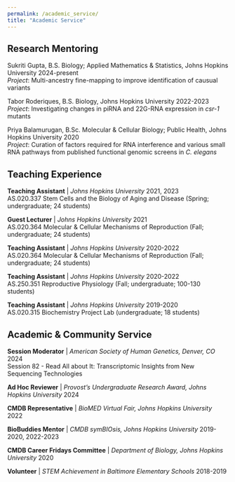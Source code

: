 ```yaml
---
permalink: /academic_service/
title: "Academic Service"
---
```

## <b>Research Mentoring</b>
  <p>Sukriti Gupta, B.S. Biology; Applied Mathematics & Statistics, Johns Hopkins University 2024-present<br>
    <i>Project</i>: Multi-ancestry fine-mapping to improve identification of causual variants</p>
  <p>Tabor Roderiques, B.S. Biology, Johns Hopkins University 2022-2023<br>
    <i>Project</i>: Investigating changes in piRNA and 22G-RNA expression in <i>csr-1</i> mutants</p>
  <p>Priya Balamurugan, B.Sc. Molecular & Cellular Biology; Public Health, Johns Hopkins University 2020<br>
    <i>Project</i>: Curation of factors required for RNA interference and various small RNA pathways from published functional genomic screens in <i>C. elegans</i></p>


## <b>Teaching Experience</b>
<p><b>Teaching Assistant</b> | <i>Johns Hopkins University</i> 2021, 2023<br>
AS.020.337 Stem Cells and the Biology of Aging and Disease (Spring; undergraduate; 24 students)</p>
<p><b>Guest Lecturer</b> | <i>Johns Hopkins University</i> 2021<br>
AS.020.364 Molecular & Cellular Mechanisms of Reproduction (Fall; undergraduate; 24 students)</p>
<p><b>Teaching Assistant</b> | <i>Johns Hopkins University</i> 2020-2022<br>
AS.020.364 Molecular & Cellular Mechanisms of Reproduction (Fall; undergraduate; 24 students)</p>
<p><b>Teaching Assistant</b> | <i>Johns Hopkins University</i> 2020-2022<br>
AS.250.351 Reproductive Physiology (Fall; undergraduate; 100-130 students)</p>
<p><b>Teaching Assistant</b> | <i>Johns Hopkins University</i> 2019-2020<br>
AS.020.315 Biochemistry Project Lab (undergraduate; 18 students)</p>


## <b>Academic & Community Service</b>
<p><b>Session Moderator</b> | <i>American Society of Human Genetics, Denver, CO</i> 2024<br>
Session 82 - Read All about It: Transcriptomic Insights from New Sequencing Technologies</p>
<p><b>Ad Hoc Reviewer</b> | <i>Provost’s Undergraduate Research Award, Johns Hopkins University</i> 2024<br></p>
<p><b>CMDB Representative</b> | <i>BioMED Virtual Fair, Johns Hopkins University</i> 2022<br></p>
<p><b>BioBuddies Mentor</b> | <i>CMDB symBIOsis, Johns Hopkins University</i> 2019-2020, 2022-2023<br></p>
<p><b>CMDB Career Fridays Committee</b> | <i>Department of Biology, Johns Hopkins University</i> 2020<br></p>
<p><b>Volunteer</b> | <i>STEM Achievement in Baltimore Elementary Schools</i> 2018-2019<br></p>
